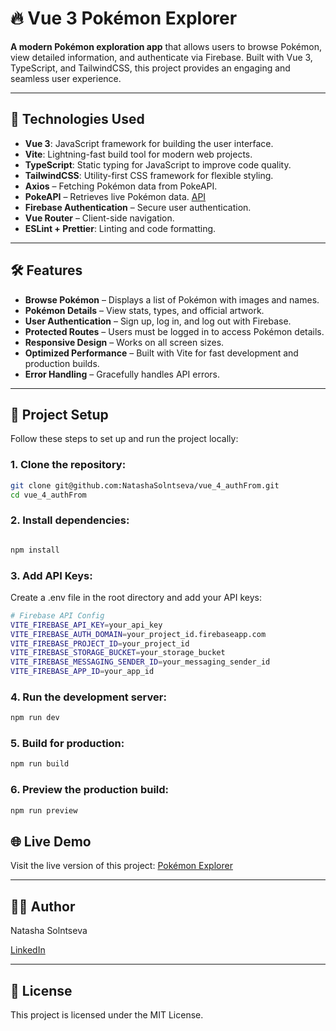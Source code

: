 # 🔥 Vue 3 Pokémon Explorer

**A modern Pokémon exploration app** that allows users to browse Pokémon, view detailed information, and authenticate via Firebase. Built with Vue 3, TypeScript, and TailwindCSS, this project provides an engaging and seamless user experience.

---

## 🚀 Technologies Used

- **Vue 3**: JavaScript framework for building the user interface.
- **Vite**: Lightning-fast build tool for modern web projects.
- **TypeScript**: Static typing for JavaScript to improve code quality.
- **TailwindCSS**: Utility-first CSS framework for flexible styling.
- **Axios** – Fetching Pokémon data from PokeAPI.
- **PokeAPI** – Retrieves live Pokémon data. [API](https://pokeapi.co/)
- **Firebase Authentication** – Secure user authentication.
- **Vue Router** – Client-side navigation.
- **ESLint + Prettier**: Linting and code formatting.

---

## 🛠️ Features

- **Browse Pokémon** – Displays a list of Pokémon with images and names.
- **Pokémon Details** – View stats, types, and official artwork.
- **User Authentication** – Sign up, log in, and log out with Firebase.
- **Protected Routes** – Users must be logged in to access Pokémon details.
- **Responsive Design** – Works on all screen sizes.
- **Optimized Performance** – Built with Vite for fast development and production builds.
- **Error Handling** – Gracefully handles API errors.

---

## 🔧 Project Setup

Follow these steps to set up and run the project locally:

### 1. Clone the repository:

```bash
git clone git@github.com:NatashaSolntseva/vue_4_authFrom.git
cd vue_4_authFrom
```

### 2. Install dependencies:

```bash

npm install

```

### 3. Add API Keys:

Create a .env file in the root directory and add your API keys:

```bash
# Firebase API Config
VITE_FIREBASE_API_KEY=your_api_key
VITE_FIREBASE_AUTH_DOMAIN=your_project_id.firebaseapp.com
VITE_FIREBASE_PROJECT_ID=your_project_id
VITE_FIREBASE_STORAGE_BUCKET=your_storage_bucket
VITE_FIREBASE_MESSAGING_SENDER_ID=your_messaging_sender_id
VITE_FIREBASE_APP_ID=your_app_id
```

### 4. Run the development server:

```bash
npm run dev

```

### 5. Build for production:

```bash
npm run build
```

### 6. Preview the production build:

```bash
npm run preview
```

## 🌐 Live Demo

Visit the live version of this project: [Pokémon Explorer](https://pokemonizer.netlify.app/)

---

## 👩‍💻 Author

Natasha Solntseva

[LinkedIn](https://www.linkedin.com/in/natalia-shmatenko-2766b830)

---

## 📜 License

This project is licensed under the MIT License.
